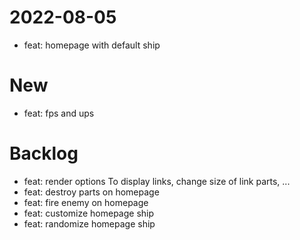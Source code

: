 # 2022-08-05
- feat: homepage with default ship


# New
- feat: fps and ups


# Backlog
- feat: render options
  To display links, change size of link parts, ...
- feat: destroy parts on homepage
- feat: fire enemy on homepage
- feat: customize homepage ship
- feat: randomize homepage ship
